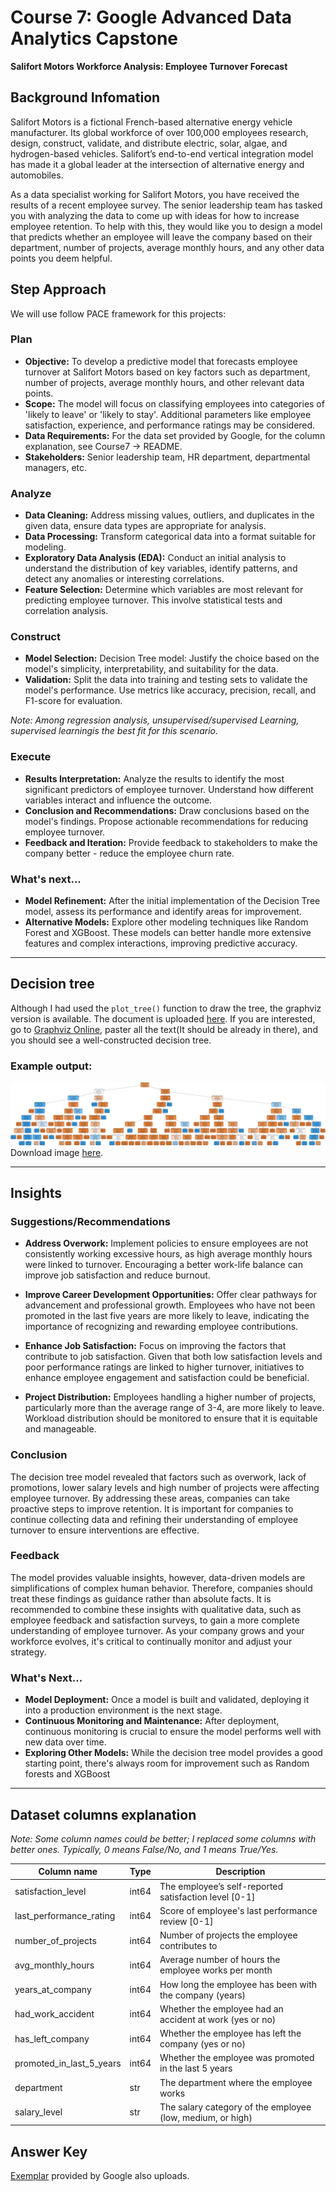 # Course 7: Google Advanced Data Analytics Capstone

**Salifort Motors Workforce Analysis: Employee Turnover Forecast**

## Background Infomation

Salifort Motors is a fictional French-based alternative energy vehicle manufacturer. Its global workforce of over 100,000 employees research, design, construct, validate, and distribute electric, solar, algae, and hydrogen-based vehicles. Salifort’s end-to-end vertical integration model has made it a global leader at the intersection of alternative energy and automobiles.

As a data specialist working for Salifort Motors, you have received the results of a recent employee survey. The senior leadership team has tasked you with analyzing the data to come up with ideas for how to increase employee retention. To help with this, they would like you to design a model that predicts whether an employee will leave the company based on their department, number of projects, average monthly hours, and any other data points you deem helpful.

## Step Approach

We will use follow PACE framework for this projects:

### Plan

- **Objective:** To develop a predictive model that forecasts employee turnover at Salifort Motors based on key factors such as department, number of projects, average monthly hours, and other relevant data points.
- **Scope:** The model will focus on classifying employees into categories of 'likely to leave' or 'likely to stay'. Additional parameters like employee satisfaction, experience, and performance ratings may be considered.
- **Data Requirements:** For the data set provided by Google, for the column explanation, see Course7 -> README.
- **Stakeholders:** Senior leadership team, HR department, departmental managers, etc.

### Analyze

- **Data Cleaning:** Address missing values, outliers, and duplicates in the given data, ensure data types are appropriate for analysis.
- **Data Processing:** Transform categorical data into a format suitable for modeling.
- **Exploratory Data Analysis (EDA):** Conduct an initial analysis to understand the distribution of key variables, identify patterns, and detect any anomalies or interesting correlations.
- **Feature Selection:** Determine which variables are most relevant for predicting employee turnover. This involve statistical tests and correlation analysis.

### Construct

- **Model Selection:** Decision Tree model: Justify the choice based on the model's simplicity, interpretability, and suitability for the data.
- **Validation:** Split the data into training and testing sets to validate the model's performance. Use metrics like accuracy, precision, recall, and F1-score for evaluation.

*Note: Among regression analysis, unsupervised/supervised Learning, supervised learningis the best fit for this scenario.*

### Execute

- **Results Interpretation:** Analyze the results to identify the most significant predictors of employee turnover. Understand how different variables interact and influence the outcome.
- **Conclusion and Recommendations:** Draw conclusions based on the model's findings. Propose actionable recommendations for reducing employee turnover.
- **Feedback and Iteration:** Provide feedback to stakeholders to make the company better - reduce the employee churn rate. 

### What's next...
- **Model Refinement:** After the initial implementation of the Decision Tree model, assess its performance and identify areas for improvement.
- **Alternative Models:** Explore other modeling techniques like Random Forest and XGBoost. These models can better handle more extensive features and complex interactions, improving predictive accuracy.

---

## Decision tree

Although I had used the `plot_tree()` function to draw the tree, the graphviz version is available. The document is uploaded [here](./decision_tree). If you are interested, go to [Graphviz Online](https://dreampuf.github.io/GraphvizOnline/#digraph%20Tree%20%7B%0D%0Anode%20%5Bshape%3Dbox%2C%20style%3D%22filled%2C%20rounded%22%2C%20color%3D%22black%22%2C%20fontname%3D%22helvetica%22%5D%20%3B%0D%0Aedge%20%5Bfontname%3D%22helvetica%22%5D%20%3B%0D%0A0%20%5Blabel%3D%3Csatisfaction_level%20%26le%3B%204.65%3Cbr%2F%3Egini%20%3D%200.275%3Cbr%2F%3Esamples%20%3D%209592%3Cbr%2F%3Evalue%20%3D%20%5B8015%2C%201577%5D%3Cbr%2F%3Eclass%20%3D%20Stay%3E%2C%20fillcolor%3D%22%23ea9a60%22%5D%20%3B%0D%0A1%20%5Blabel%3D%3Cnumber_of_projects%20%26le%3B%202.5%3Cbr%2F%3Egini%20%3D%200.5%3Cbr%2F%3Esamples%20%3D%202272%3Cbr%2F%3Evalue%20%3D%20%5B1144%2C%201128%5D%3Cbr%2F%3Eclass%20%3D%20Stay%3E%2C%20fillcolor%3D%22%23fffdfc%22%5D%20%3B%0D%0A0%20-%3E%201%20%5Blabeldistance%3D2.5%2C%20labelangle%3D45%2C%20headlabel%3D%22True%22%5D%20%3B%0D%0A2%20%5Blabel%3D%3Clast_performance_rating%20%26le%3B%205.75%3Cbr%2F%3Egini%20%3D%200.293%3Cbr%2F%3Esamples%20%3D%20834%3Cbr%2F%3Evalue%20%3D%20%5B149%2C%20685%5D%3Cbr%2F%3Eclass%20%3D%20Leave%3E%2C%20fillcolor%3D%22%2364b2eb%22%5D%20%3B%0D%0A1%20-%3E%202%20%3B%0D%0A3%20%5Blabel%3D%3Clast_performance_rating%20%26le%3B%204.45%3Cbr%2F%3Egini%20%3D%200.155%3Cbr%2F%3Esamples%20%3D%20743%3Cbr%2F%3Evalue%20%3D%20%5B63.0%2C%20680.0%5D%3Cbr%2F%3Eclass%20%3D%20Leave%3E%2C%20fillcolor%3D%22%234ba6e7%22%5D%20%3B%0D%0A2%20-%3E%203%20%3B%0D%0A4%20%5Blabel%3D%3Cgini%20%3D%200.0%3Cbr%2F%3Esamples%20%3D%2029%3Cbr%2F%3Evalue%20%3D%20%5B29%2C%200%5D%3Cbr%2F%3Eclass%20%3D%20Stay%3E%2C%20fillcolor%3D%22%23e58139%22%5D%20%3B%0D%0A3%20-%3E%204%20%3B%0D%0A5%20%5Blabel%3D%3Cavg_monthly_hours%20%26le%3B%20163.5%3Cbr%2F%3Egini%20%3D%200.091%3Cbr%2F%3Esamples%20%3D%20714%3Cbr%2F%3Evalue%20%3D%20%5B34%2C%20680%5D%3Cbr%2F%3Eclass%20%3D%20Leave%3E%2C%20fillcolor%3D%22%2343a2e6%22%5D%20%3B%0D%0A3%20-%3E%205%20%3B%0D%0A6%20%5Blabel%3D%3Cavg_monthly_hours%20%26le%3B%20125.5%3Cbr%2F%3Egini%20%3D%200.053%3Cbr%2F%3Esamples%20%3D%20695%3Cbr%2F%3Evalue%20%3D%20%5B19%2C%20676%5D%3Cbr%2F%3Eclass%20%3D%20Leave%3E%2C%20fillcolor%3D%22%233fa0e6%22%5D%20%3B%0D%0A5%20-%3E%206%20%3B%0D%0A7%20%5Blabel%3D%3Cgini%20%3D%200.0%3Cbr%2F%3Esamples%20%3D%2011%3Cbr%2F%3Evalue%20%3D%20%5B11%2C%200%5D%3Cbr%2F%3Eclass%20%3D%20Stay%3E%2C%20fillcolor%3D%22%23e58139%22%5D%20%3B%0D%0A6%20-%3E%207%20%3B%0D%0A8%20%5Blabel%3D%3Csatisfaction_level%20%26le%3B%203.4%3Cbr%2F%3Egini%20%3D%200.023%3Cbr%2F%3Esamples%20%3D%20684%3Cbr%2F%3Evalue%20%3D%20%5B8%2C%20676%5D%3Cbr%2F%3Eclass%20%3D%20Leave%3E%2C%20fillcolor%3D%22%233b9ee5%22%5D%20%3B%0D%0A6%20-%3E%208%20%3B%0D%0A9%20%5Blabel%3D%3Cavg_monthly_hours%20%26le%3B%20140.0%3Cbr%2F%3Egini%20%3D%200.408%3Cbr%2F%3Esamples%20%3D%207%3Cbr%2F%3Evalue%20%3D%20%5B5%2C%202%5D%3Cbr%2F%3Eclass%20%3D%20Stay%3E%2C%20fillcolor%3D%22%23efb388%22%5D%20%3B%0D%0A8%20-%3E%209%20%3B%0D%0A10%20%5Blabel%3D%3Cgini%20%3D%200.0%3Cbr%2F%3Esamples%20%3D%202%3Cbr%2F%3Evalue%20%3D%20%5B0%2C%202%5D%3Cbr%2F%3Eclass%20%3D%20Leave%3E%2C%20fillcolor%3D%22%23399de5%22%5D%20%3B%0D%0A9%20-%3E%2010%20%3B%0D%0A11%20%5Blabel%3D%3Cgini%20%3D%200.0%3Cbr%2F%3Esamples%20%3D%205%3Cbr%2F%3Evalue%20%3D%20%5B5%2C%200%5D%3Cbr%2F%3Eclass%20%3D%20Stay%3E%2C%20fillcolor%3D%22%23e58139%22%5D%20%3B%0D%0A9%20-%3E%2011%20%3B%0D%0A12%20%5Blabel%3D%3Csalary_level%20%26le%3B%201.5%3Cbr%2F%3Egini%20%3D%200.009%3Cbr%2F%3Esamples%20%3D%20677%3Cbr%2F%3Evalue%20%3D%20%5B3%2C%20674%5D%3Cbr%2F%3Eclass%20%3D%20Leave%3E%2C%20fillcolor%3D%22%233a9de5%22%5D%20%3B%0D%0A8%20-%3E%2012%20%3B%0D%0A13%20%5Blabel%3D%3CDepartment_sales%20%26le%3B%200.5%3Cbr%2F%3Egini%20%3D%200.003%3Cbr%2F%3Esamples%20%3D%20659%3Cbr%2F%3Evalue%20%3D%20%5B1%2C%20658%5D%3Cbr%2F%3Eclass%20%3D%20Leave%3E%2C%20fillcolor%3D%22%23399de5%22%5D%20%3B%0D%0A12%20-%3E%2013%20%3B%0D%0A14%20%5Blabel%3D%3Cgini%20%3D%200.0%3Cbr%2F%3Esamples%20%3D%20461%3Cbr%2F%3Evalue%20%3D%20%5B0%2C%20461%5D%3Cbr%2F%3Eclass%20%3D%20Leave%3E%2C%20fillcolor%3D%22%23399de5%22%5D%20%3B%0D%0A13%20-%3E%2014%20%3B%0D%0A15%20%5Blabel%3D%3Cgini%20%3D%200.01%3Cbr%2F%3Esamples%20%3D%20198%3Cbr%2F%3Evalue%20%3D%20%5B1%2C%20197%5D%3Cbr%2F%3Eclass%20%3D%20Leave%3E%2C%20fillcolor%3D%22%233a9de5%22%5D%20%3B%0D%0A13%20-%3E%2015%20%3B%0D%0A16%20%5Blabel%3D%3Csatisfaction_level%20%26le%3B%203.75%3Cbr%2F%3Egini%20%3D%200.198%3Cbr%2F%3Esamples%20%3D%2018%3Cbr%2F%3Evalue%20%3D%20%5B2%2C%2016%5D%3Cbr%2F%3Eclass%20%3D%20Leave%3E%2C%20fillcolor%3D%22%2352a9e8%22%5D%20%3B%0D%0A12%20-%3E%2016%20%3B%0D%0A17%20%5Blabel%3D%3Cgini%20%3D%200.444%3Cbr%2F%3Esamples%20%3D%203%3Cbr%2F%3Evalue%20%3D%20%5B2%2C%201%5D%3Cbr%2F%3Eclass%20%3D%20Stay%3E%2C%20fillcolor%3D%22%23f2c09c%22%5D%20%3B%0D%0A16%20-%3E%2017%20%3B%0D%0A18%20%5Blabel%3D%3Cgini%20%3D%200.0%3Cbr%2F%3Esamples%20%3D%2015%3Cbr%2F%3Evalue%20%3D%20%5B0%2C%2015%5D%3Cbr%2F%3Eclass%20%3D%20Leave%3E%2C%20fillcolor%3D%22%23399de5%22%5D%20%3B%0D%0A16%20-%3E%2018%20%3B%0D%0A19%20%5Blabel%3D%3Cavg_monthly_hours%20%26le%3B%20240.5%3Cbr%2F%3Egini%20%3D%200.332%3Cbr%2F%3Esamples%20%3D%2019%3Cbr%2F%3Evalue%20%3D%20%5B15%2C%204%5D%3Cbr%2F%3Eclass%20%3D%20Stay%3E%2C%20fillcolor%3D%22%23eca36e%22%5D%20%3B%0D%0A5%20-%3E%2019%20%3B%0D%0A20%20%5Blabel%3D%3Cgini%20%3D%200.0%3Cbr%2F%3Esamples%20%3D%2012%3Cbr%2F%3Evalue%20%3D%20%5B12%2C%200%5D%3Cbr%2F%3Eclass%20%3D%20Stay%3E%2C%20fillcolor%3D%22%23e58139%22%5D%20%3B%0D%0A19%20-%3E%2020%20%3B%0D%0A21%20%5Blabel%3D%3Cavg_monthly_hours%20%26le%3B%20258.0%3Cbr%2F%3Egini%20%3D%200.49%3Cbr%2F%3Esamples%20%3D%207%3Cbr%2F%3Evalue%20%3D%20%5B3%2C%204%5D%3Cbr%2F%3Eclass%20%3D%20Leave%3E%2C%20fillcolor%3D%22%23cee6f8%22%5D%20%3B%0D%0A19%20-%3E%2021%20%3B%0D%0A22%20%5Blabel%3D%3Cgini%20%3D%200.0%3Cbr%2F%3Esamples%20%3D%204%3Cbr%2F%3Evalue%20%3D%20%5B0%2C%204%5D%3Cbr%2F%3Eclass%20%3D%20Leave%3E%2C%20fillcolor%3D%22%23399de5%22%5D%20%3B%0D%0A21%20-%3E%2022%20%3B%0D%0A23%20%5Blabel%3D%3Cgini%20%3D%200.0%3Cbr%2F%3Esamples%20%3D%203%3Cbr%2F%3Evalue%20%3D%20%5B3%2C%200%5D%3Cbr%2F%3Eclass%20%3D%20Stay%3E%2C%20fillcolor%3D%22%23e58139%22%5D%20%3B%0D%0A21%20-%3E%2023%20%3B%0D%0A24%20%5Blabel%3D%3Cavg_monthly_hours%20%26le%3B%20279.0%3Cbr%2F%3Egini%20%3D%200.104%3Cbr%2F%3Esamples%20%3D%2091%3Cbr%2F%3Evalue%20%3D%20%5B86%2C%205%5D%3Cbr%2F%3Eclass%20%3D%20Stay%3E%2C%20fillcolor%3D%22%23e78845%22%5D%20%3B%0D%0A2%20-%3E%2024%20%3B%0D%0A25%20%5Blabel%3D%3Csatisfaction_level%20%26le%3B%204.55%3Cbr%2F%3Egini%20%3D%200.045%3Cbr%2F%3Esamples%20%3D%2087%3Cbr%2F%3Evalue%20%3D%20%5B85%2C%202%5D%3Cbr%2F%3Eclass%20%3D%20Stay%3E%2C%20fillcolor%3D%22%23e6843e%22%5D%20%3B%0D%0A24%20-%3E%2025%20%3B%0D%0A26%20%5Blabel%3D%3CDepartment_technical%20%26le%3B%200.5%3Cbr%2F%3Egini%20%3D%200.024%3Cbr%2F%3Esamples%20%3D%2081%3Cbr%2F%3Evalue%20%3D%20%5B80%2C%201%5D%3Cbr%2F%3Eclass%20%3D%20Stay%3E%2C%20fillcolor%3D%22%23e5833b%22%5D%20%3B%0D%0A25%20-%3E%2026%20%3B%0D%0A27%20%5Blabel%3D%3Cgini%20%3D%200.0%3Cbr%2F%3Esamples%20%3D%2068%3Cbr%2F%3Evalue%20%3D%20%5B68%2C%200%5D%3Cbr%2F%3Eclass%20%3D%20Stay%3E%2C%20fillcolor%3D%22%23e58139%22%5D%20%3B%0D%0A26%20-%3E%2027%20%3B%0D%0A28%20%5Blabel%3D%3Cavg_monthly_hours%20%26le%3B%20157.0%3Cbr%2F%3Egini%20%3D%200.142%3Cbr%2F%3Esamples%20%3D%2013%3Cbr%2F%3Evalue%20%3D%20%5B12%2C%201%5D%3Cbr%2F%3Eclass%20%3D%20Stay%3E%2C%20fillcolor%3D%22%23e78c49%22%5D%20%3B%0D%0A26%20-%3E%2028%20%3B%0D%0A29%20%5Blabel%3D%3Cavg_monthly_hours%20%26le%3B%20145.0%3Cbr%2F%3Egini%20%3D%200.32%3Cbr%2F%3Esamples%20%3D%205%3Cbr%2F%3Evalue%20%3D%20%5B4%2C%201%5D%3Cbr%2F%3Eclass%20%3D%20Stay%3E%2C%20fillcolor%3D%22%23eca06a%22%5D%20%3B%0D%0A28%20-%3E%2029%20%3B%0D%0A30%20%5Blabel%3D%3Cgini%20%3D%200.0%3Cbr%2F%3Esamples%20%3D%204%3Cbr%2F%3Evalue%20%3D%20%5B4%2C%200%5D%3Cbr%2F%3Eclass%20%3D%20Stay%3E%2C%20fillcolor%3D%22%23e58139%22%5D%20%3B%0D%0A29%20-%3E%2030%20%3B%0D%0A31%20%5Blabel%3D%3Cgini%20%3D%200.0%3Cbr%2F%3Esamples%20%3D%201%3Cbr%2F%3Evalue%20%3D%20%5B0%2C%201%5D%3Cbr%2F%3Eclass%20%3D%20Leave%3E%2C%20fillcolor%3D%22%23399de5%22%5D%20%3B%0D%0A29%20-%3E%2031%20%3B%0D%0A32%20%5Blabel%3D%3Cgini%20%3D%200.0%3Cbr%2F%3Esamples%20%3D%208%3Cbr%2F%3Evalue%20%3D%20%5B8%2C%200%5D%3Cbr%2F%3Eclass%20%3D%20Stay%3E%2C%20fillcolor%3D%22%23e58139%22%5D%20%3B%0D%0A28%20-%3E%2032%20%3B%0D%0A33%20%5Blabel%3D%3Cavg_monthly_hours%20%26le%3B%20200.5%3Cbr%2F%3Egini%20%3D%200.278%3Cbr%2F%3Esamples%20%3D%206%3Cbr%2F%3Evalue%20%3D%20%5B5%2C%201%5D%3Cbr%2F%3Eclass%20%3D%20Stay%3E%2C%20fillcolor%3D%22%23ea9a61%22%5D%20%3B%0D%0A25%20-%3E%2033%20%3B%0D%0A34%20%5Blabel%3D%3Cgini%20%3D%200.0%3Cbr%2F%3Esamples%20%3D%205%3Cbr%2F%3Evalue%20%3D%20%5B5%2C%200%5D%3Cbr%2F%3Eclass%20%3D%20Stay%3E%2C%20fillcolor%3D%22%23e58139%22%5D%20%3B%0D%0A33%20-%3E%2034%20%3B%0D%0A35%20%5Blabel%3D%3Cgini%20%3D%200.0%3Cbr%2F%3Esamples%20%3D%201%3Cbr%2F%3Evalue%20%3D%20%5B0%2C%201%5D%3Cbr%2F%3Eclass%20%3D%20Leave%3E%2C%20fillcolor%3D%22%23399de5%22%5D%20%3B%0D%0A33%20-%3E%2035%20%3B%0D%0A36%20%5Blabel%3D%3Csatisfaction_level%20%26le%3B%204.15%3Cbr%2F%3Egini%20%3D%200.375%3Cbr%2F%3Esamples%20%3D%204%3Cbr%2F%3Evalue%20%3D%20%5B1%2C%203%5D%3Cbr%2F%3Eclass%20%3D%20Leave%3E%2C%20fillcolor%3D%22%237bbeee%22%5D%20%3B%0D%0A24%20-%3E%2036%20%3B%0D%0A37%20%5Blabel%3D%3Cgini%20%3D%200.0%3Cbr%2F%3Esamples%20%3D%203%3Cbr%2F%3Evalue%20%3D%20%5B0%2C%203%5D%3Cbr%2F%3Eclass%20%3D%20Leave%3E%2C%20fillcolor%3D%22%23399de5%22%5D%20%3B%0D%0A36%20-%3E%2037%20%3B%0D%0A38%20%5Blabel%3D%3Cgini%20%3D%200.0%3Cbr%2F%3Esamples%20%3D%201%3Cbr%2F%3Evalue%20%3D%20%5B1%2C%200%5D%3Cbr%2F%3Eclass%20%3D%20Stay%3E%2C%20fillcolor%3D%22%23e58139%22%5D%20%3B%0D%0A36%20-%3E%2038%20%3B%0D%0A39%20%5Blabel%3D%3Csatisfaction_level%20%26le%3B%201.15%3Cbr%2F%3Egini%20%3D%200.426%3Cbr%2F%3Esamples%20%3D%201438%3Cbr%2F%3Evalue%20%3D%20%5B995%2C%20443%5D%3Cbr%2F%3Eclass%20%3D%20Stay%3E%2C%20fillcolor%3D%22%23f1b991%22%5D%20%3B%0D%0A1%20-%3E%2039%20%3B%0D%0A40%20%5Blabel%3D%3Cgini%20%3D%200.0%3Cbr%2F%3Esamples%20%3D%20391%3Cbr%2F%3Evalue%20%3D%20%5B0%2C%20391%5D%3Cbr%2F%3Eclass%20%3D%20Leave%3E%2C%20fillcolor%3D%22%23399de5%22%5D%20%3B%0D%0A39%20-%3E%2040%20%3B%0D%0A41%20%5Blabel%3D%3Cavg_monthly_hours%20%26le%3B%20289.0%3Cbr%2F%3Egini%20%3D%200.094%3Cbr%2F%3Esamples%20%3D%201047%3Cbr%2F%3Evalue%20%3D%20%5B995%2C%2052%5D%3Cbr%2F%3Eclass%20%3D%20Stay%3E%2C%20fillcolor%3D%22%23e68843%22%5D%20%3B%0D%0A39%20-%3E%2041%20%3B%0D%0A42%20%5Blabel%3D%3Cnumber_of_projects%20%26le%3B%206.5%3Cbr%2F%3Egini%20%3D%200.084%3Cbr%2F%3Esamples%20%3D%201041%3Cbr%2F%3Evalue%20%3D%20%5B995%2C%2046%5D%3Cbr%2F%3Eclass%20%3D%20Stay%3E%2C%20fillcolor%3D%22%23e68742%22%5D%20%3B%0D%0A41%20-%3E%2042%20%3B%0D%0A43%20%5Blabel%3D%3Clast_performance_rating%20%26le%3B%209.95%3Cbr%2F%3Egini%20%3D%200.074%3Cbr%2F%3Esamples%20%3D%201035%3Cbr%2F%3Evalue%20%3D%20%5B995%2C%2040%5D%3Cbr%2F%3Eclass%20%3D%20Stay%3E%2C%20fillcolor%3D%22%23e68641%22%5D%20%3B%0D%0A42%20-%3E%2043%20%3B%0D%0A44%20%5Blabel%3D%3Cyears_at_company%20%26le%3B%205.5%3Cbr%2F%3Egini%20%3D%200.068%3Cbr%2F%3Esamples%20%3D%201022%3Cbr%2F%3Evalue%20%3D%20%5B986%2C%2036%5D%3Cbr%2F%3Eclass%20%3D%20Stay%3E%2C%20fillcolor%3D%22%23e68640%22%5D%20%3B%0D%0A43%20-%3E%2044%20%3B%0D%0A45%20%5Blabel%3D%3Cavg_monthly_hours%20%26le%3B%20131.5%3Cbr%2F%3Egini%20%3D%200.08%3Cbr%2F%3Esamples%20%3D%20836%3Cbr%2F%3Evalue%20%3D%20%5B801%2C%2035%5D%3Cbr%2F%3Eclass%20%3D%20Stay%3E%2C%20fillcolor%3D%22%23e68742%22%5D%20%3B%0D%0A44%20-%3E%2045%20%3B%0D%0A46%20%5Blabel%3D%3Cgini%20%3D%200.0%3Cbr%2F%3Esamples%20%3D%20112%3Cbr%2F%3Evalue%20%3D%20%5B112%2C%200%5D%3Cbr%2F%3Eclass%20%3D%20Stay%3E%2C%20fillcolor%3D%22%23e58139%22%5D%20%3B%0D%0A45%20-%3E%2046%20%3B%0D%0A47%20%5Blabel%3D%3Cavg_monthly_hours%20%26le%3B%20136.5%3Cbr%2F%3Egini%20%3D%200.092%3Cbr%2F%3Esamples%20%3D%20724%3Cbr%2F%3Evalue%20%3D%20%5B689%2C%2035%5D%3Cbr%2F%3Eclass%20%3D%20Stay%3E%2C%20fillcolor%3D%22%23e68743%22%5D%20%3B%0D%0A45%20-%3E%2047%20%3B%0D%0A48%20%5Blabel%3D%3Cgini%20%3D%200.375%3Cbr%2F%3Esamples%20%3D%2016%3Cbr%2F%3Evalue%20%3D%20%5B12%2C%204%5D%3Cbr%2F%3Eclass%20%3D%20Stay%3E%2C%20fillcolor%3D%22%23eeab7b%22%5D%20%3B%0D%0A47%20-%3E%2048%20%3B%0D%0A49%20%5Blabel%3D%3Cgini%20%3D%200.084%3Cbr%2F%3Esamples%20%3D%20708%3Cbr%2F%3Evalue%20%3D%20%5B677%2C%2031%5D%3Cbr%2F%3Eclass%20%3D%20Stay%3E%2C%20fillcolor%3D%22%23e68742%22%5D%20%3B%0D%0A47%20-%3E%2049%20%3B%0D%0A50%20%5Blabel%3D%3Cavg_monthly_hours%20%26le%3B%20139.5%3Cbr%2F%3Egini%20%3D%200.011%3Cbr%2F%3Esamples%20%3D%20186%3Cbr%2F%3Evalue%20%3D%20%5B185%2C%201%5D%3Cbr%2F%3Eclass%20%3D%20Stay%3E%2C%20fillcolor%3D%22%23e5823a%22%5D%20%3B%0D%0A44%20-%3E%2050%20%3B%0D%0A51%20%5Blabel%3D%3Cavg_monthly_hours%20%26le%3B%20136.5%3Cbr%2F%3Egini%20%3D%200.071%3Cbr%2F%3Esamples%20%3D%2027%3Cbr%2F%3Evalue%20%3D%20%5B26%2C%201%5D%3Cbr%2F%3Eclass%20%3D%20Stay%3E%2C%20fillcolor%3D%22%23e68641%22%5D%20%3B%0D%0A50%20-%3E%2051%20%3B%0D%0A52%20%5Blabel%3D%3Cgini%20%3D%200.0%3Cbr%2F%3Esamples%20%3D%2026%3Cbr%2F%3Evalue%20%3D%20%5B26%2C%200%5D%3Cbr%2F%3Eclass%20%3D%20Stay%3E%2C%20fillcolor%3D%22%23e58139%22%5D%20%3B%0D%0A51%20-%3E%2052%20%3B%0D%0A53%20%5Blabel%3D%3Cgini%20%3D%200.0%3Cbr%2F%3Esamples%20%3D%201%3Cbr%2F%3Evalue%20%3D%20%5B0%2C%201%5D%3Cbr%2F%3Eclass%20%3D%20Leave%3E%2C%20fillcolor%3D%22%23399de5%22%5D%20%3B%0D%0A51%20-%3E%2053%20%3B%0D%0A54%20%5Blabel%3D%3Cgini%20%3D%200.0%3Cbr%2F%3Esamples%20%3D%20159%3Cbr%2F%3Evalue%20%3D%20%5B159%2C%200%5D%3Cbr%2F%3Eclass%20%3D%20Stay%3E%2C%20fillcolor%3D%22%23e58139%22%5D%20%3B%0D%0A50%20-%3E%2054%20%3B%0D%0A55%20%5Blabel%3D%3Cnumber_of_projects%20%26le%3B%205.5%3Cbr%2F%3Egini%20%3D%200.426%3Cbr%2F%3Esamples%20%3D%2013%3Cbr%2F%3Evalue%20%3D%20%5B9%2C%204%5D%3Cbr%2F%3Eclass%20%3D%20Stay%3E%2C%20fillcolor%3D%22%23f1b991%22%5D%20%3B%0D%0A43%20-%3E%2055%20%3B%0D%0A56%20%5Blabel%3D%3Cyears_at_company%20%26le%3B%204.5%3Cbr%2F%3Egini%20%3D%200.494%3Cbr%2F%3Esamples%20%3D%209%3Cbr%2F%3Evalue%20%3D%20%5B5%2C%204%5D%3Cbr%2F%3Eclass%20%3D%20Stay%3E%2C%20fillcolor%3D%22%23fae6d7%22%5D%20%3B%0D%0A55%20-%3E%2056%20%3B%0D%0A57%20%5Blabel%3D%3Cavg_monthly_hours%20%26le%3B%20190.0%3Cbr%2F%3Egini%20%3D%200.444%3Cbr%2F%3Esamples%20%3D%206%3Cbr%2F%3Evalue%20%3D%20%5B2%2C%204%5D%3Cbr%2F%3Eclass%20%3D%20Leave%3E%2C%20fillcolor%3D%22%239ccef2%22%5D%20%3B%0D%0A56%20-%3E%2057%20%3B%0D%0A58%20%5Blabel%3D%3Cgini%20%3D%200.444%3Cbr%2F%3Esamples%20%3D%203%3Cbr%2F%3Evalue%20%3D%20%5B2%2C%201%5D%3Cbr%2F%3Eclass%20%3D%20Stay%3E%2C%20fillcolor%3D%22%23f2c09c%22%5D%20%3B%0D%0A57%20-%3E%2058%20%3B%0D%0A59%20%5Blabel%3D%3Cgini%20%3D%200.0%3Cbr%2F%3Esamples%20%3D%203%3Cbr%2F%3Evalue%20%3D%20%5B0%2C%203%5D%3Cbr%2F%3Eclass%20%3D%20Leave%3E%2C%20fillcolor%3D%22%23399de5%22%5D%20%3B%0D%0A57%20-%3E%2059%20%3B%0D%0A60%20%5Blabel%3D%3Cgini%20%3D%200.0%3Cbr%2F%3Esamples%20%3D%203%3Cbr%2F%3Evalue%20%3D%20%5B3%2C%200%5D%3Cbr%2F%3Eclass%20%3D%20Stay%3E%2C%20fillcolor%3D%22%23e58139%22%5D%20%3B%0D%0A56%20-%3E%2060%20%3B%0D%0A61%20%5Blabel%3D%3Cgini%20%3D%200.0%3Cbr%2F%3Esamples%20%3D%204%3Cbr%2F%3Evalue%20%3D%20%5B4%2C%200%5D%3Cbr%2F%3Eclass%20%3D%20Stay%3E%2C%20fillcolor%3D%22%23e58139%22%5D%20%3B%0D%0A55%20-%3E%2061%20%3B%0D%0A62%20%5Blabel%3D%3Cgini%20%3D%200.0%3Cbr%2F%3Esamples%20%3D%206%3Cbr%2F%3Evalue%20%3D%20%5B0%2C%206%5D%3Cbr%2F%3Eclass%20%3D%20Leave%3E%2C%20fillcolor%3D%22%23399de5%22%5D%20%3B%0D%0A42%20-%3E%2062%20%3B%0D%0A63%20%5Blabel%3D%3Cgini%20%3D%200.0%3Cbr%2F%3Esamples%20%3D%206%3Cbr%2F%3Evalue%20%3D%20%5B0%2C%206%5D%3Cbr%2F%3Eclass%20%3D%20Leave%3E%2C%20fillcolor%3D%22%23399de5%22%5D%20%3B%0D%0A41%20-%3E%2063%20%3B%0D%0A64%20%5Blabel%3D%3Cyears_at_company%20%26le%3B%204.5%3Cbr%2F%3Egini%20%3D%200.115%3Cbr%2F%3Esamples%20%3D%207320%3Cbr%2F%3Evalue%20%3D%20%5B6871%2C%20449%5D%3Cbr%2F%3Eclass%20%3D%20Stay%3E%2C%20fillcolor%3D%22%23e78946%22%5D%20%3B%0D%0A0%20-%3E%2064%20%5Blabeldistance%3D2.5%2C%20labelangle%3D-45%2C%20headlabel%3D%22False%22%5D%20%3B%0D%0A65%20%5Blabel%3D%3Cavg_monthly_hours%20%26le%3B%20290.5%3Cbr%2F%3Egini%20%3D%200.017%3Cbr%2F%3Esamples%20%3D%206323%3Cbr%2F%3Evalue%20%3D%20%5B6269.0%2C%2054.0%5D%3Cbr%2F%3Eclass%20%3D%20Stay%3E%2C%20fillcolor%3D%22%23e5823b%22%5D%20%3B%0D%0A64%20-%3E%2065%20%3B%0D%0A66%20%5Blabel%3D%3Cnumber_of_projects%20%26le%3B%206.5%3Cbr%2F%3Egini%20%3D%200.016%3Cbr%2F%3Esamples%20%3D%206319%3Cbr%2F%3Evalue%20%3D%20%5B6269.0%2C%2050.0%5D%3Cbr%2F%3Eclass%20%3D%20Stay%3E%2C%20fillcolor%3D%22%23e5823b%22%5D%20%3B%0D%0A65%20-%3E%2066%20%3B%0D%0A67%20%5Blabel%3D%3Cnumber_of_projects%20%26le%3B%205.5%3Cbr%2F%3Egini%20%3D%200.015%3Cbr%2F%3Esamples%20%3D%206317%3Cbr%2F%3Evalue%20%3D%20%5B6269%2C%2048%5D%3Cbr%2F%3Eclass%20%3D%20Stay%3E%2C%20fillcolor%3D%22%23e5823b%22%5D%20%3B%0D%0A66%20-%3E%2067%20%3B%0D%0A68%20%5Blabel%3D%3Csatisfaction_level%20%26le%3B%204.75%3Cbr%2F%3Egini%20%3D%200.013%3Cbr%2F%3Esamples%20%3D%206211%3Cbr%2F%3Evalue%20%3D%20%5B6170%2C%2041%5D%3Cbr%2F%3Eclass%20%3D%20Stay%3E%2C%20fillcolor%3D%22%23e5823a%22%5D%20%3B%0D%0A67%20-%3E%2068%20%3B%0D%0A69%20%5Blabel%3D%3Cavg_monthly_hours%20%26le%3B%20250.0%3Cbr%2F%3Egini%20%3D%200.198%3Cbr%2F%3Esamples%20%3D%2018%3Cbr%2F%3Evalue%20%3D%20%5B16%2C%202%5D%3Cbr%2F%3Eclass%20%3D%20Stay%3E%2C%20fillcolor%3D%22%23e89152%22%5D%20%3B%0D%0A68%20-%3E%2069%20%3B%0D%0A70%20%5Blabel%3D%3Clast_performance_rating%20%26le%3B%207.6%3Cbr%2F%3Egini%20%3D%200.111%3Cbr%2F%3Esamples%20%3D%2017%3Cbr%2F%3Evalue%20%3D%20%5B16%2C%201%5D%3Cbr%2F%3Eclass%20%3D%20Stay%3E%2C%20fillcolor%3D%22%23e78945%22%5D%20%3B%0D%0A69%20-%3E%2070%20%3B%0D%0A71%20%5Blabel%3D%3Cgini%20%3D%200.0%3Cbr%2F%3Esamples%20%3D%2015%3Cbr%2F%3Evalue%20%3D%20%5B15%2C%200%5D%3Cbr%2F%3Eclass%20%3D%20Stay%3E%2C%20fillcolor%3D%22%23e58139%22%5D%20%3B%0D%0A70%20-%3E%2071%20%3B%0D%0A72%20%5Blabel%3D%3Clast_performance_rating%20%26le%3B%208.55%3Cbr%2F%3Egini%20%3D%200.5%3Cbr%2F%3Esamples%20%3D%202%3Cbr%2F%3Evalue%20%3D%20%5B1%2C%201%5D%3Cbr%2F%3Eclass%20%3D%20Stay%3E%2C%20fillcolor%3D%22%23ffffff%22%5D%20%3B%0D%0A70%20-%3E%2072%20%3B%0D%0A73%20%5Blabel%3D%3Cgini%20%3D%200.0%3Cbr%2F%3Esamples%20%3D%201%3Cbr%2F%3Evalue%20%3D%20%5B0%2C%201%5D%3Cbr%2F%3Eclass%20%3D%20Leave%3E%2C%20fillcolor%3D%22%23399de5%22%5D%20%3B%0D%0A72%20-%3E%2073%20%3B%0D%0A74%20%5Blabel%3D%3Cgini%20%3D%200.0%3Cbr%2F%3Esamples%20%3D%201%3Cbr%2F%3Evalue%20%3D%20%5B1%2C%200%5D%3Cbr%2F%3Eclass%20%3D%20Stay%3E%2C%20fillcolor%3D%22%23e58139%22%5D%20%3B%0D%0A72%20-%3E%2074%20%3B%0D%0A75%20%5Blabel%3D%3Cgini%20%3D%200.0%3Cbr%2F%3Esamples%20%3D%201%3Cbr%2F%3Evalue%20%3D%20%5B0%2C%201%5D%3Cbr%2F%3Eclass%20%3D%20Leave%3E%2C%20fillcolor%3D%22%23399de5%22%5D%20%3B%0D%0A69%20-%3E%2075%20%3B%0D%0A76%20%5Blabel%3D%3Cyears_at_company%20%26le%3B%203.5%3Cbr%2F%3Egini%20%3D%200.013%3Cbr%2F%3Esamples%20%3D%206193%3Cbr%2F%3Evalue%20%3D%20%5B6154%2C%2039%5D%3Cbr%2F%3Eclass%20%3D%20Stay%3E%2C%20fillcolor%3D%22%23e5823a%22%5D%20%3B%0D%0A68%20-%3E%2076%20%3B%0D%0A77%20%5Blabel%3D%3Cavg_monthly_hours%20%26le%3B%20274.5%3Cbr%2F%3Egini%20%3D%200.008%3Cbr%2F%3Esamples%20%3D%205250%3Cbr%2F%3Evalue%20%3D%20%5B5228%2C%2022%5D%3Cbr%2F%3Eclass%20%3D%20Stay%3E%2C%20fillcolor%3D%22%23e5823a%22%5D%20%3B%0D%0A76%20-%3E%2077%20%3B%0D%0A78%20%5Blabel%3D%3Clast_performance_rating%20%26le%3B%209.95%3Cbr%2F%3Egini%20%3D%200.008%3Cbr%2F%3Esamples%20%3D%205201%3Cbr%2F%3Evalue%20%3D%20%5B5181%2C%2020%5D%3Cbr%2F%3Eclass%20%3D%20Stay%3E%2C%20fillcolor%3D%22%23e5813a%22%5D%20%3B%0D%0A77%20-%3E%2078%20%3B%0D%0A79%20%5Blabel%3D%3Cgini%20%3D%200.007%3Cbr%2F%3Esamples%20%3D%205143%3Cbr%2F%3Evalue%20%3D%20%5B5125%2C%2018%5D%3Cbr%2F%3Eclass%20%3D%20Stay%3E%2C%20fillcolor%3D%22%23e5813a%22%5D%20%3B%0D%0A78%20-%3E%2079%20%3B%0D%0A80%20%5Blabel%3D%3Cgini%20%3D%200.067%3Cbr%2F%3Esamples%20%3D%2058%3Cbr%2F%3Evalue%20%3D%20%5B56%2C%202%5D%3Cbr%2F%3Eclass%20%3D%20Stay%3E%2C%20fillcolor%3D%22%23e68640%22%5D%20%3B%0D%0A78%20-%3E%2080%20%3B%0D%0A81%20%5Blabel%3D%3Clast_performance_rating%20%26le%3B%209.25%3Cbr%2F%3Egini%20%3D%200.078%3Cbr%2F%3Esamples%20%3D%2049%3Cbr%2F%3Evalue%20%3D%20%5B47.0%2C%202.0%5D%3Cbr%2F%3Eclass%20%3D%20Stay%3E%2C%20fillcolor%3D%22%23e68641%22%5D%20%3B%0D%0A77%20-%3E%2081%20%3B%0D%0A82%20%5Blabel%3D%3Cgini%20%3D%200.0%3Cbr%2F%3Esamples%20%3D%2042%3Cbr%2F%3Evalue%20%3D%20%5B42%2C%200%5D%3Cbr%2F%3Eclass%20%3D%20Stay%3E%2C%20fillcolor%3D%22%23e58139%22%5D%20%3B%0D%0A81%20-%3E%2082%20%3B%0D%0A83%20%5Blabel%3D%3Cgini%20%3D%200.408%3Cbr%2F%3Esamples%20%3D%207%3Cbr%2F%3Evalue%20%3D%20%5B5%2C%202%5D%3Cbr%2F%3Eclass%20%3D%20Stay%3E%2C%20fillcolor%3D%22%23efb388%22%5D%20%3B%0D%0A81%20-%3E%2083%20%3B%0D%0A84%20%5Blabel%3D%3Csalary_level%20%26le%3B%200.5%3Cbr%2F%3Egini%20%3D%200.035%3Cbr%2F%3Esamples%20%3D%20943%3Cbr%2F%3Evalue%20%3D%20%5B926%2C%2017%5D%3Cbr%2F%3Eclass%20%3D%20Stay%3E%2C%20fillcolor%3D%22%23e5833d%22%5D%20%3B%0D%0A76%20-%3E%2084%20%3B%0D%0A85%20%5Blabel%3D%3Cnumber_of_projects%20%26le%3B%204.5%3Cbr%2F%3Egini%20%3D%200.058%3Cbr%2F%3Esamples%20%3D%20433%3Cbr%2F%3Evalue%20%3D%20%5B420%2C%2013%5D%3Cbr%2F%3Eclass%20%3D%20Stay%3E%2C%20fillcolor%3D%22%23e6853f%22%5D%20%3B%0D%0A84%20-%3E%2085%20%3B%0D%0A86%20%5Blabel%3D%3Cgini%20%3D%200.04%3Cbr%2F%3Esamples%20%3D%20342%3Cbr%2F%3Evalue%20%3D%20%5B335%2C%207%5D%3Cbr%2F%3Eclass%20%3D%20Stay%3E%2C%20fillcolor%3D%22%23e6843d%22%5D%20%3B%0D%0A85%20-%3E%2086%20%3B%0D%0A87%20%5Blabel%3D%3Cgini%20%3D%200.123%3Cbr%2F%3Esamples%20%3D%2091%3Cbr%2F%3Evalue%20%3D%20%5B85%2C%206%5D%3Cbr%2F%3Eclass%20%3D%20Stay%3E%2C%20fillcolor%3D%22%23e78a47%22%5D%20%3B%0D%0A85%20-%3E%2087%20%3B%0D%0A88%20%5Blabel%3D%3Cavg_monthly_hours%20%26le%3B%20131.0%3Cbr%2F%3Egini%20%3D%200.016%3Cbr%2F%3Esamples%20%3D%20510%3Cbr%2F%3Evalue%20%3D%20%5B506%2C%204%5D%3Cbr%2F%3Eclass%20%3D%20Stay%3E%2C%20fillcolor%3D%22%23e5823b%22%5D%20%3B%0D%0A84%20-%3E%2088%20%3B%0D%0A89%20%5Blabel%3D%3Cgini%20%3D%200.091%3Cbr%2F%3Esamples%20%3D%2021%3Cbr%2F%3Evalue%20%3D%20%5B20%2C%201%5D%3Cbr%2F%3Eclass%20%3D%20Stay%3E%2C%20fillcolor%3D%22%23e68743%22%5D%20%3B%0D%0A88%20-%3E%2089%20%3B%0D%0A90%20%5Blabel%3D%3Cgini%20%3D%200.012%3Cbr%2F%3Esamples%20%3D%20489%3Cbr%2F%3Evalue%20%3D%20%5B486%2C%203%5D%3Cbr%2F%3Eclass%20%3D%20Stay%3E%2C%20fillcolor%3D%22%23e5823a%22%5D%20%3B%0D%0A88%20-%3E%2090%20%3B%0D%0A91%20%5Blabel%3D%3Clast_performance_rating%20%26le%3B%209.9%3Cbr%2F%3Egini%20%3D%200.123%3Cbr%2F%3Esamples%20%3D%20106%3Cbr%2F%3Evalue%20%3D%20%5B99%2C%207%5D%3Cbr%2F%3Eclass%20%3D%20Stay%3E%2C%20fillcolor%3D%22%23e78a47%22%5D%20%3B%0D%0A67%20-%3E%2091%20%3B%0D%0A92%20%5Blabel%3D%3Clast_performance_rating%20%26le%3B%207.3%3Cbr%2F%3Egini%20%3D%200.092%3Cbr%2F%3Esamples%20%3D%20103%3Cbr%2F%3Evalue%20%3D%20%5B98%2C%205%5D%3Cbr%2F%3Eclass%20%3D%20Stay%3E%2C%20fillcolor%3D%22%23e68743%22%5D%20%3B%0D%0A91%20-%3E%2092%20%3B%0D%0A93%20%5Blabel%3D%3Cgini%20%3D%200.0%3Cbr%2F%3Esamples%20%3D%2059%3Cbr%2F%3Evalue%20%3D%20%5B59%2C%200%5D%3Cbr%2F%3Eclass%20%3D%20Stay%3E%2C%20fillcolor%3D%22%23e58139%22%5D%20%3B%0D%0A92%20-%3E%2093%20%3B%0D%0A94%20%5Blabel%3D%3Clast_performance_rating%20%26le%3B%207.45%3Cbr%2F%3Egini%20%3D%200.201%3Cbr%2F%3Esamples%20%3D%2044%3Cbr%2F%3Evalue%20%3D%20%5B39%2C%205%5D%3Cbr%2F%3Eclass%20%3D%20Stay%3E%2C%20fillcolor%3D%22%23e89152%22%5D%20%3B%0D%0A92%20-%3E%2094%20%3B%0D%0A95%20%5Blabel%3D%3Cavg_monthly_hours%20%26le%3B%20191.5%3Cbr%2F%3Egini%20%3D%200.48%3Cbr%2F%3Esamples%20%3D%205%3Cbr%2F%3Evalue%20%3D%20%5B3%2C%202%5D%3Cbr%2F%3Eclass%20%3D%20Stay%3E%2C%20fillcolor%3D%22%23f6d5bd%22%5D%20%3B%0D%0A94%20-%3E%2095%20%3B%0D%0A96%20%5Blabel%3D%3Cgini%20%3D%200.444%3Cbr%2F%3Esamples%20%3D%203%3Cbr%2F%3Evalue%20%3D%20%5B1%2C%202%5D%3Cbr%2F%3Eclass%20%3D%20Leave%3E%2C%20fillcolor%3D%22%239ccef2%22%5D%20%3B%0D%0A95%20-%3E%2096%20%3B%0D%0A97%20%5Blabel%3D%3Cgini%20%3D%200.0%3Cbr%2F%3Esamples%20%3D%202%3Cbr%2F%3Evalue%20%3D%20%5B2%2C%200%5D%3Cbr%2F%3Eclass%20%3D%20Stay%3E%2C%20fillcolor%3D%22%23e58139%22%5D%20%3B%0D%0A95%20-%3E%2097%20%3B%0D%0A98%20%5Blabel%3D%3Cyears_at_company%20%26le%3B%202.5%3Cbr%2F%3Egini%20%3D%200.142%3Cbr%2F%3Esamples%20%3D%2039%3Cbr%2F%3Evalue%20%3D%20%5B36%2C%203%5D%3Cbr%2F%3Eclass%20%3D%20Stay%3E%2C%20fillcolor%3D%22%23e78c49%22%5D%20%3B%0D%0A94%20-%3E%2098%20%3B%0D%0A99%20%5Blabel%3D%3Cgini%20%3D%200.346%3Cbr%2F%3Esamples%20%3D%209%3Cbr%2F%3Evalue%20%3D%20%5B7%2C%202%5D%3Cbr%2F%3Eclass%20%3D%20Stay%3E%2C%20fillcolor%3D%22%23eca572%22%5D%20%3B%0D%0A98%20-%3E%2099%20%3B%0D%0A100%20%5Blabel%3D%3Cgini%20%3D%200.064%3Cbr%2F%3Esamples%20%3D%2030%3Cbr%2F%3Evalue%20%3D%20%5B29%2C%201%5D%3Cbr%2F%3Eclass%20%3D%20Stay%3E%2C%20fillcolor%3D%22%23e68540%22%5D%20%3B%0D%0A98%20-%3E%20100%20%3B%0D%0A101%20%5Blabel%3D%3Csatisfaction_level%20%26le%3B%208.8%3Cbr%2F%3Egini%20%3D%200.444%3Cbr%2F%3Esamples%20%3D%203%3Cbr%2F%3Evalue%20%3D%20%5B1%2C%202%5D%3Cbr%2F%3Eclass%20%3D%20Leave%3E%2C%20fillcolor%3D%22%239ccef2%22%5D%20%3B%0D%0A91%20-%3E%20101%20%3B%0D%0A102%20%5Blabel%3D%3Cgini%20%3D%200.0%3Cbr%2F%3Esamples%20%3D%202%3Cbr%2F%3Evalue%20%3D%20%5B0%2C%202%5D%3Cbr%2F%3Eclass%20%3D%20Leave%3E%2C%20fillcolor%3D%22%23399de5%22%5D%20%3B%0D%0A101%20-%3E%20102%20%3B%0D%0A103%20%5Blabel%3D%3Cgini%20%3D%200.0%3Cbr%2F%3Esamples%20%3D%201%3Cbr%2F%3Evalue%20%3D%20%5B1%2C%200%5D%3Cbr%2F%3Eclass%20%3D%20Stay%3E%2C%20fillcolor%3D%22%23e58139%22%5D%20%3B%0D%0A101%20-%3E%20103%20%3B%0D%0A104%20%5Blabel%3D%3Cgini%20%3D%200.0%3Cbr%2F%3Esamples%20%3D%202%3Cbr%2F%3Evalue%20%3D%20%5B0%2C%202%5D%3Cbr%2F%3Eclass%20%3D%20Leave%3E%2C%20fillcolor%3D%22%23399de5%22%5D%20%3B%0D%0A66%20-%3E%20104%20%3B%0D%0A105%20%5Blabel%3D%3Cgini%20%3D%200.0%3Cbr%2F%3Esamples%20%3D%204%3Cbr%2F%3Evalue%20%3D%20%5B0%2C%204%5D%3Cbr%2F%3Eclass%20%3D%20Leave%3E%2C%20fillcolor%3D%22%23399de5%22%5D%20%3B%0D%0A65%20-%3E%20105%20%3B%0D%0A106%20%5Blabel%3D%3Clast_performance_rating%20%26le%3B%208.05%3Cbr%2F%3Egini%20%3D%200.478%3Cbr%2F%3Esamples%20%3D%20997%3Cbr%2F%3Evalue%20%3D%20%5B602%2C%20395%5D%3Cbr%2F%3Eclass%20%3D%20Stay%3E%2C%20fillcolor%3D%22%23f6d4bb%22%5D%20%3B%0D%0A64%20-%3E%20106%20%3B%0D%0A107%20%5Blabel%3D%3Cnumber_of_projects%20%26le%3B%206.5%3Cbr%2F%3Egini%20%3D%200.068%3Cbr%2F%3Esamples%20%3D%20423%3Cbr%2F%3Evalue%20%3D%20%5B408.0%2C%2015.0%5D%3Cbr%2F%3Eclass%20%3D%20Stay%3E%2C%20fillcolor%3D%22%23e68640%22%5D%20%3B%0D%0A106%20-%3E%20107%20%3B%0D%0A108%20%5Blabel%3D%3Cyears_at_company%20%26le%3B%205.5%3Cbr%2F%3Egini%20%3D%200.064%3Cbr%2F%3Esamples%20%3D%20422%3Cbr%2F%3Evalue%20%3D%20%5B408.0%2C%2014.0%5D%3Cbr%2F%3Eclass%20%3D%20Stay%3E%2C%20fillcolor%3D%22%23e68540%22%5D%20%3B%0D%0A107%20-%3E%20108%20%3B%0D%0A109%20%5Blabel%3D%3Cavg_monthly_hours%20%26le%3B%20152.5%3Cbr%2F%3Egini%20%3D%200.12%3Cbr%2F%3Esamples%20%3D%20156%3Cbr%2F%3Evalue%20%3D%20%5B146%2C%2010%5D%3Cbr%2F%3Eclass%20%3D%20Stay%3E%2C%20fillcolor%3D%22%23e78a47%22%5D%20%3B%0D%0A108%20-%3E%20109%20%3B%0D%0A110%20%5Blabel%3D%3Cgini%20%3D%200.0%3Cbr%2F%3Esamples%20%3D%2047%3Cbr%2F%3Evalue%20%3D%20%5B47%2C%200%5D%3Cbr%2F%3Eclass%20%3D%20Stay%3E%2C%20fillcolor%3D%22%23e58139%22%5D%20%3B%0D%0A109%20-%3E%20110%20%3B%0D%0A111%20%5Blabel%3D%3Cavg_monthly_hours%20%26le%3B%20153.5%3Cbr%2F%3Egini%20%3D%200.167%3Cbr%2F%3Esamples%20%3D%20109%3Cbr%2F%3Evalue%20%3D%20%5B99%2C%2010%5D%3Cbr%2F%3Eclass%20%3D%20Stay%3E%2C%20fillcolor%3D%22%23e88e4d%22%5D%20%3B%0D%0A109%20-%3E%20111%20%3B%0D%0A112%20%5Blabel%3D%3Cgini%20%3D%200.0%3Cbr%2F%3Esamples%20%3D%201%3Cbr%2F%3Evalue%20%3D%20%5B0%2C%201%5D%3Cbr%2F%3Eclass%20%3D%20Leave%3E%2C%20fillcolor%3D%22%23399de5%22%5D%20%3B%0D%0A111%20-%3E%20112%20%3B%0D%0A113%20%5Blabel%3D%3CDepartment_sales%20%26le%3B%200.5%3Cbr%2F%3Egini%20%3D%200.153%3Cbr%2F%3Esamples%20%3D%20108%3Cbr%2F%3Evalue%20%3D%20%5B99%2C%209%5D%3Cbr%2F%3Eclass%20%3D%20Stay%3E%2C%20fillcolor%3D%22%23e78c4b%22%5D%20%3B%0D%0A111%20-%3E%20113%20%3B%0D%0A114%20%5Blabel%3D%3Csatisfaction_level%20%26le%3B%206.55%3Cbr%2F%3Egini%20%3D%200.202%3Cbr%2F%3Esamples%20%3D%2079%3Cbr%2F%3Evalue%20%3D%20%5B70%2C%209%5D%3Cbr%2F%3Eclass%20%3D%20Stay%3E%2C%20fillcolor%3D%22%23e89152%22%5D%20%3B%0D%0A113%20-%3E%20114%20%3B%0D%0A115%20%5Blabel%3D%3Cgini%20%3D%200.062%3Cbr%2F%3Esamples%20%3D%2031%3Cbr%2F%3Evalue%20%3D%20%5B30%2C%201%5D%3Cbr%2F%3Eclass%20%3D%20Stay%3E%2C%20fillcolor%3D%22%23e68540%22%5D%20%3B%0D%0A114%20-%3E%20115%20%3B%0D%0A116%20%5Blabel%3D%3Cgini%20%3D%200.278%3Cbr%2F%3Esamples%20%3D%2048%3Cbr%2F%3Evalue%20%3D%20%5B40%2C%208%5D%3Cbr%2F%3Eclass%20%3D%20Stay%3E%2C%20fillcolor%3D%22%23ea9a61%22%5D%20%3B%0D%0A114%20-%3E%20116%20%3B%0D%0A117%20%5Blabel%3D%3Cgini%20%3D%200.0%3Cbr%2F%3Esamples%20%3D%2029%3Cbr%2F%3Evalue%20%3D%20%5B29%2C%200%5D%3Cbr%2F%3Eclass%20%3D%20Stay%3E%2C%20fillcolor%3D%22%23e58139%22%5D%20%3B%0D%0A113%20-%3E%20117%20%3B%0D%0A118%20%5Blabel%3D%3Cavg_monthly_hours%20%26le%3B%20272.5%3Cbr%2F%3Egini%20%3D%200.03%3Cbr%2F%3Esamples%20%3D%20266%3Cbr%2F%3Evalue%20%3D%20%5B262%2C%204%5D%3Cbr%2F%3Eclass%20%3D%20Stay%3E%2C%20fillcolor%3D%22%23e5833c%22%5D%20%3B%0D%0A108%20-%3E%20118%20%3B%0D%0A119%20%5Blabel%3D%3CDepartment_support%20%26le%3B%200.5%3Cbr%2F%3Egini%20%3D%200.008%3Cbr%2F%3Esamples%20%3D%20250%3Cbr%2F%3Evalue%20%3D%20%5B249%2C%201%5D%3Cbr%2F%3Eclass%20%3D%20Stay%3E%2C%20fillcolor%3D%22%23e5823a%22%5D%20%3B%0D%0A118%20-%3E%20119%20%3B%0D%0A120%20%5Blabel%3D%3Cgini%20%3D%200.0%3Cbr%2F%3Esamples%20%3D%20232%3Cbr%2F%3Evalue%20%3D%20%5B232%2C%200%5D%3Cbr%2F%3Eclass%20%3D%20Stay%3E%2C%20fillcolor%3D%22%23e58139%22%5D%20%3B%0D%0A119%20-%3E%20120%20%3B%0D%0A121%20%5Blabel%3D%3Clast_performance_rating%20%26le%3B%206.4%3Cbr%2F%3Egini%20%3D%200.105%3Cbr%2F%3Esamples%20%3D%2018%3Cbr%2F%3Evalue%20%3D%20%5B17%2C%201%5D%3Cbr%2F%3Eclass%20%3D%20Stay%3E%2C%20fillcolor%3D%22%23e78845%22%5D%20%3B%0D%0A119%20-%3E%20121%20%3B%0D%0A122%20%5Blabel%3D%3Cgini%20%3D%200.0%3Cbr%2F%3Esamples%20%3D%2013%3Cbr%2F%3Evalue%20%3D%20%5B13%2C%200%5D%3Cbr%2F%3Eclass%20%3D%20Stay%3E%2C%20fillcolor%3D%22%23e58139%22%5D%20%3B%0D%0A121%20-%3E%20122%20%3B%0D%0A123%20%5Blabel%3D%3Clast_performance_rating%20%26le%3B%206.65%3Cbr%2F%3Egini%20%3D%200.32%3Cbr%2F%3Esamples%20%3D%205%3Cbr%2F%3Evalue%20%3D%20%5B4%2C%201%5D%3Cbr%2F%3Eclass%20%3D%20Stay%3E%2C%20fillcolor%3D%22%23eca06a%22%5D%20%3B%0D%0A121%20-%3E%20123%20%3B%0D%0A124%20%5Blabel%3D%3Cgini%20%3D%200.0%3Cbr%2F%3Esamples%20%3D%201%3Cbr%2F%3Evalue%20%3D%20%5B0%2C%201%5D%3Cbr%2F%3Eclass%20%3D%20Leave%3E%2C%20fillcolor%3D%22%23399de5%22%5D%20%3B%0D%0A123%20-%3E%20124%20%3B%0D%0A125%20%5Blabel%3D%3Cgini%20%3D%200.0%3Cbr%2F%3Esamples%20%3D%204%3Cbr%2F%3Evalue%20%3D%20%5B4%2C%200%5D%3Cbr%2F%3Eclass%20%3D%20Stay%3E%2C%20fillcolor%3D%22%23e58139%22%5D%20%3B%0D%0A123%20-%3E%20125%20%3B%0D%0A126%20%5Blabel%3D%3CDepartment_support%20%26le%3B%200.5%3Cbr%2F%3Egini%20%3D%200.305%3Cbr%2F%3Esamples%20%3D%2016%3Cbr%2F%3Evalue%20%3D%20%5B13%2C%203%5D%3Cbr%2F%3Eclass%20%3D%20Stay%3E%2C%20fillcolor%3D%22%23eb9e67%22%5D%20%3B%0D%0A118%20-%3E%20126%20%3B%0D%0A127%20%5Blabel%3D%3CDepartment_technical%20%26le%3B%200.5%3Cbr%2F%3Egini%20%3D%200.231%3Cbr%2F%3Esamples%20%3D%2015%3Cbr%2F%3Evalue%20%3D%20%5B13%2C%202%5D%3Cbr%2F%3Eclass%20%3D%20Stay%3E%2C%20fillcolor%3D%22%23e99457%22%5D%20%3B%0D%0A126%20-%3E%20127%20%3B%0D%0A128%20%5Blabel%3D%3CDepartment_hr%20%26le%3B%200.5%3Cbr%2F%3Egini%20%3D%200.142%3Cbr%2F%3Esamples%20%3D%2013%3Cbr%2F%3Evalue%20%3D%20%5B12%2C%201%5D%3Cbr%2F%3Eclass%20%3D%20Stay%3E%2C%20fillcolor%3D%22%23e78c49%22%5D%20%3B%0D%0A127%20-%3E%20128%20%3B%0D%0A129%20%5Blabel%3D%3Cgini%20%3D%200.0%3Cbr%2F%3Esamples%20%3D%2010%3Cbr%2F%3Evalue%20%3D%20%5B10%2C%200%5D%3Cbr%2F%3Eclass%20%3D%20Stay%3E%2C%20fillcolor%3D%22%23e58139%22%5D%20%3B%0D%0A128%20-%3E%20129%20%3B%0D%0A130%20%5Blabel%3D%3Cgini%20%3D%200.444%3Cbr%2F%3Esamples%20%3D%203%3Cbr%2F%3Evalue%20%3D%20%5B2%2C%201%5D%3Cbr%2F%3Eclass%20%3D%20Stay%3E%2C%20fillcolor%3D%22%23f2c09c%22%5D%20%3B%0D%0A128%20-%3E%20130%20%3B%0D%0A131%20%5Blabel%3D%3Cavg_monthly_hours%20%26le%3B%20278.5%3Cbr%2F%3Egini%20%3D%200.5%3Cbr%2F%3Esamples%20%3D%202%3Cbr%2F%3Evalue%20%3D%20%5B1%2C%201%5D%3Cbr%2F%3Eclass%20%3D%20Stay%3E%2C%20fillcolor%3D%22%23ffffff%22%5D%20%3B%0D%0A127%20-%3E%20131%20%3B%0D%0A132%20%5Blabel%3D%3Cgini%20%3D%200.0%3Cbr%2F%3Esamples%20%3D%201%3Cbr%2F%3Evalue%20%3D%20%5B0%2C%201%5D%3Cbr%2F%3Eclass%20%3D%20Leave%3E%2C%20fillcolor%3D%22%23399de5%22%5D%20%3B%0D%0A131%20-%3E%20132%20%3B%0D%0A133%20%5Blabel%3D%3Cgini%20%3D%200.0%3Cbr%2F%3Esamples%20%3D%201%3Cbr%2F%3Evalue%20%3D%20%5B1%2C%200%5D%3Cbr%2F%3Eclass%20%3D%20Stay%3E%2C%20fillcolor%3D%22%23e58139%22%5D%20%3B%0D%0A131%20-%3E%20133%20%3B%0D%0A134%20%5Blabel%3D%3Cgini%20%3D%200.0%3Cbr%2F%3Esamples%20%3D%201%3Cbr%2F%3Evalue%20%3D%20%5B0%2C%201%5D%3Cbr%2F%3Eclass%20%3D%20Leave%3E%2C%20fillcolor%3D%22%23399de5%22%5D%20%3B%0D%0A126%20-%3E%20134%20%3B%0D%0A135%20%5Blabel%3D%3Cgini%20%3D%200.0%3Cbr%2F%3Esamples%20%3D%201%3Cbr%2F%3Evalue%20%3D%20%5B0%2C%201%5D%3Cbr%2F%3Eclass%20%3D%20Leave%3E%2C%20fillcolor%3D%22%23399de5%22%5D%20%3B%0D%0A107%20-%3E%20135%20%3B%0D%0A136%20%5Blabel%3D%3Cavg_monthly_hours%20%26le%3B%20216.5%3Cbr%2F%3Egini%20%3D%200.447%3Cbr%2F%3Esamples%20%3D%20574%3Cbr%2F%3Evalue%20%3D%20%5B194%2C%20380%5D%3Cbr%2F%3Eclass%20%3D%20Leave%3E%2C%20fillcolor%3D%22%239ecff2%22%5D%20%3B%0D%0A106%20-%3E%20136%20%3B%0D%0A137%20%5Blabel%3D%3Clast_performance_rating%20%26le%3B%209.95%3Cbr%2F%3Egini%20%3D%200.141%3Cbr%2F%3Esamples%20%3D%20131%3Cbr%2F%3Evalue%20%3D%20%5B121%2C%2010%5D%3Cbr%2F%3Eclass%20%3D%20Stay%3E%2C%20fillcolor%3D%22%23e78b49%22%5D%20%3B%0D%0A136%20-%3E%20137%20%3B%0D%0A138%20%5Blabel%3D%3Cyears_at_company%20%26le%3B%205.5%3Cbr%2F%3Egini%20%3D%200.104%3Cbr%2F%3Esamples%20%3D%20127%3Cbr%2F%3Evalue%20%3D%20%5B120%2C%207%5D%3Cbr%2F%3Eclass%20%3D%20Stay%3E%2C%20fillcolor%3D%22%23e78845%22%5D%20%3B%0D%0A137%20-%3E%20138%20%3B%0D%0A139%20%5Blabel%3D%3Cnumber_of_projects%20%26le%3B%203.5%3Cbr%2F%3Egini%20%3D%200.211%3Cbr%2F%3Esamples%20%3D%2050%3Cbr%2F%3Evalue%20%3D%20%5B44%2C%206%5D%3Cbr%2F%3Eclass%20%3D%20Stay%3E%2C%20fillcolor%3D%22%23e99254%22%5D%20%3B%0D%0A138%20-%3E%20139%20%3B%0D%0A140%20%5Blabel%3D%3Cavg_monthly_hours%20%26le%3B%20142.0%3Cbr%2F%3Egini%20%3D%200.401%3Cbr%2F%3Esamples%20%3D%2018%3Cbr%2F%3Evalue%20%3D%20%5B13%2C%205%5D%3Cbr%2F%3Eclass%20%3D%20Stay%3E%2C%20fillcolor%3D%22%23efb185%22%5D%20%3B%0D%0A139%20-%3E%20140%20%3B%0D%0A141%20%5Blabel%3D%3Cgini%20%3D%200.0%3Cbr%2F%3Esamples%20%3D%208%3Cbr%2F%3Evalue%20%3D%20%5B8%2C%200%5D%3Cbr%2F%3Eclass%20%3D%20Stay%3E%2C%20fillcolor%3D%22%23e58139%22%5D%20%3B%0D%0A140%20-%3E%20141%20%3B%0D%0A142%20%5Blabel%3D%3Csalary_level%20%26le%3B%200.5%3Cbr%2F%3Egini%20%3D%200.5%3Cbr%2F%3Esamples%20%3D%2010%3Cbr%2F%3Evalue%20%3D%20%5B5%2C%205%5D%3Cbr%2F%3Eclass%20%3D%20Stay%3E%2C%20fillcolor%3D%22%23ffffff%22%5D%20%3B%0D%0A140%20-%3E%20142%20%3B%0D%0A143%20%5Blabel%3D%3Cgini%20%3D%200.32%3Cbr%2F%3Esamples%20%3D%205%3Cbr%2F%3Evalue%20%3D%20%5B1%2C%204%5D%3Cbr%2F%3Eclass%20%3D%20Leave%3E%2C%20fillcolor%3D%22%236ab6ec%22%5D%20%3B%0D%0A142%20-%3E%20143%20%3B%0D%0A144%20%5Blabel%3D%3Cgini%20%3D%200.32%3Cbr%2F%3Esamples%20%3D%205%3Cbr%2F%3Evalue%20%3D%20%5B4%2C%201%5D%3Cbr%2F%3Eclass%20%3D%20Stay%3E%2C%20fillcolor%3D%22%23eca06a%22%5D%20%3B%0D%0A142%20-%3E%20144%20%3B%0D%0A145%20%5Blabel%3D%3Cavg_monthly_hours%20%26le%3B%20205.5%3Cbr%2F%3Egini%20%3D%200.061%3Cbr%2F%3Esamples%20%3D%2032%3Cbr%2F%3Evalue%20%3D%20%5B31%2C%201%5D%3Cbr%2F%3Eclass%20%3D%20Stay%3E%2C%20fillcolor%3D%22%23e6853f%22%5D%20%3B%0D%0A139%20-%3E%20145%20%3B%0D%0A146%20%5Blabel%3D%3Cgini%20%3D%200.0%3Cbr%2F%3Esamples%20%3D%2030%3Cbr%2F%3Evalue%20%3D%20%5B30%2C%200%5D%3Cbr%2F%3Eclass%20%3D%20Stay%3E%2C%20fillcolor%3D%22%23e58139%22%5D%20%3B%0D%0A145%20-%3E%20146%20%3B%0D%0A147%20%5Blabel%3D%3Clast_performance_rating%20%26le%3B%209.45%3Cbr%2F%3Egini%20%3D%200.5%3Cbr%2F%3Esamples%20%3D%202%3Cbr%2F%3Evalue%20%3D%20%5B1%2C%201%5D%3Cbr%2F%3Eclass%20%3D%20Stay%3E%2C%20fillcolor%3D%22%23ffffff%22%5D%20%3B%0D%0A145%20-%3E%20147%20%3B%0D%0A148%20%5Blabel%3D%3Cgini%20%3D%200.0%3Cbr%2F%3Esamples%20%3D%201%3Cbr%2F%3Evalue%20%3D%20%5B1%2C%200%5D%3Cbr%2F%3Eclass%20%3D%20Stay%3E%2C%20fillcolor%3D%22%23e58139%22%5D%20%3B%0D%0A147%20-%3E%20148%20%3B%0D%0A149%20%5Blabel%3D%3Cgini%20%3D%200.0%3Cbr%2F%3Esamples%20%3D%201%3Cbr%2F%3Evalue%20%3D%20%5B0%2C%201%5D%3Cbr%2F%3Eclass%20%3D%20Leave%3E%2C%20fillcolor%3D%22%23399de5%22%5D%20%3B%0D%0A147%20-%3E%20149%20%3B%0D%0A150%20%5Blabel%3D%3Cnumber_of_projects%20%26le%3B%205.5%3Cbr%2F%3Egini%20%3D%200.026%3Cbr%2F%3Esamples%20%3D%2077%3Cbr%2F%3Evalue%20%3D%20%5B76%2C%201%5D%3Cbr%2F%3Eclass%20%3D%20Stay%3E%2C%20fillcolor%3D%22%23e5833c%22%5D%20%3B%0D%0A138%20-%3E%20150%20%3B%0D%0A151%20%5Blabel%3D%3Cgini%20%3D%200.0%3Cbr%2F%3Esamples%20%3D%2071%3Cbr%2F%3Evalue%20%3D%20%5B71%2C%200%5D%3Cbr%2F%3Eclass%20%3D%20Stay%3E%2C%20fillcolor%3D%22%23e58139%22%5D%20%3B%0D%0A150%20-%3E%20151%20%3B%0D%0A152%20%5Blabel%3D%3Clast_performance_rating%20%26le%3B%208.45%3Cbr%2F%3Egini%20%3D%200.278%3Cbr%2F%3Esamples%20%3D%206%3Cbr%2F%3Evalue%20%3D%20%5B5%2C%201%5D%3Cbr%2F%3Eclass%20%3D%20Stay%3E%2C%20fillcolor%3D%22%23ea9a61%22%5D%20%3B%0D%0A150%20-%3E%20152%20%3B%0D%0A153%20%5Blabel%3D%3Cgini%20%3D%200.0%3Cbr%2F%3Esamples%20%3D%201%3Cbr%2F%3Evalue%20%3D%20%5B0%2C%201%5D%3Cbr%2F%3Eclass%20%3D%20Leave%3E%2C%20fillcolor%3D%22%23399de5%22%5D%20%3B%0D%0A152%20-%3E%20153%20%3B%0D%0A154%20%5Blabel%3D%3Cgini%20%3D%200.0%3Cbr%2F%3Esamples%20%3D%205%3Cbr%2F%3Evalue%20%3D%20%5B5%2C%200%5D%3Cbr%2F%3Eclass%20%3D%20Stay%3E%2C%20fillcolor%3D%22%23e58139%22%5D%20%3B%0D%0A152%20-%3E%20154%20%3B%0D%0A155%20%5Blabel%3D%3Cavg_monthly_hours%20%26le%3B%20134.5%3Cbr%2F%3Egini%20%3D%200.375%3Cbr%2F%3Esamples%20%3D%204%3Cbr%2F%3Evalue%20%3D%20%5B1%2C%203%5D%3Cbr%2F%3Eclass%20%3D%20Leave%3E%2C%20fillcolor%3D%22%237bbeee%22%5D%20%3B%0D%0A137%20-%3E%20155%20%3B%0D%0A156%20%5Blabel%3D%3Cgini%20%3D%200.0%3Cbr%2F%3Esamples%20%3D%201%3Cbr%2F%3Evalue%20%3D%20%5B1%2C%200%5D%3Cbr%2F%3Eclass%20%3D%20Stay%3E%2C%20fillcolor%3D%22%23e58139%22%5D%20%3B%0D%0A155%20-%3E%20156%20%3B%0D%0A157%20%5Blabel%3D%3Cgini%20%3D%200.0%3Cbr%2F%3Esamples%20%3D%203%3Cbr%2F%3Evalue%20%3D%20%5B0%2C%203%5D%3Cbr%2F%3Eclass%20%3D%20Leave%3E%2C%20fillcolor%3D%22%23399de5%22%5D%20%3B%0D%0A155%20-%3E%20157%20%3B%0D%0A158%20%5Blabel%3D%3Csatisfaction_level%20%26le%3B%207.05%3Cbr%2F%3Egini%20%3D%200.275%3Cbr%2F%3Esamples%20%3D%20443%3Cbr%2F%3Evalue%20%3D%20%5B73%2C%20370%5D%3Cbr%2F%3Eclass%20%3D%20Leave%3E%2C%20fillcolor%3D%22%2360b0ea%22%5D%20%3B%0D%0A136%20-%3E%20158%20%3B%0D%0A159%20%5Blabel%3D%3Cyears_at_company%20%26le%3B%205.5%3Cbr%2F%3Egini%20%3D%200.142%3Cbr%2F%3Esamples%20%3D%2039%3Cbr%2F%3Evalue%20%3D%20%5B36%2C%203%5D%3Cbr%2F%3Eclass%20%3D%20Stay%3E%2C%20fillcolor%3D%22%23e78c49%22%5D%20%3B%0D%0A158%20-%3E%20159%20%3B%0D%0A160%20%5Blabel%3D%3Cnumber_of_projects%20%26le%3B%204.5%3Cbr%2F%3Egini%20%3D%200.375%3Cbr%2F%3Esamples%20%3D%2012%3Cbr%2F%3Evalue%20%3D%20%5B9%2C%203%5D%3Cbr%2F%3Eclass%20%3D%20Stay%3E%2C%20fillcolor%3D%22%23eeab7b%22%5D%20%3B%0D%0A159%20-%3E%20160%20%3B%0D%0A161%20%5Blabel%3D%3Cgini%20%3D%200.0%3Cbr%2F%3Esamples%20%3D%206%3Cbr%2F%3Evalue%20%3D%20%5B6%2C%200%5D%3Cbr%2F%3Eclass%20%3D%20Stay%3E%2C%20fillcolor%3D%22%23e58139%22%5D%20%3B%0D%0A160%20-%3E%20161%20%3B%0D%0A162%20%5Blabel%3D%3Cavg_monthly_hours%20%26le%3B%20255.5%3Cbr%2F%3Egini%20%3D%200.5%3Cbr%2F%3Esamples%20%3D%206%3Cbr%2F%3Evalue%20%3D%20%5B3%2C%203%5D%3Cbr%2F%3Eclass%20%3D%20Stay%3E%2C%20fillcolor%3D%22%23ffffff%22%5D%20%3B%0D%0A160%20-%3E%20162%20%3B%0D%0A163%20%5Blabel%3D%3Cgini%20%3D%200.0%3Cbr%2F%3Esamples%20%3D%202%3Cbr%2F%3Evalue%20%3D%20%5B0%2C%202%5D%3Cbr%2F%3Eclass%20%3D%20Leave%3E%2C%20fillcolor%3D%22%23399de5%22%5D%20%3B%0D%0A162%20-%3E%20163%20%3B%0D%0A164%20%5Blabel%3D%3Csalary_level%20%26le%3B%200.5%3Cbr%2F%3Egini%20%3D%200.375%3Cbr%2F%3Esamples%20%3D%204%3Cbr%2F%3Evalue%20%3D%20%5B3%2C%201%5D%3Cbr%2F%3Eclass%20%3D%20Stay%3E%2C%20fillcolor%3D%22%23eeab7b%22%5D%20%3B%0D%0A162%20-%3E%20164%20%3B%0D%0A165%20%5Blabel%3D%3Cgini%20%3D%200.0%3Cbr%2F%3Esamples%20%3D%203%3Cbr%2F%3Evalue%20%3D%20%5B3%2C%200%5D%3Cbr%2F%3Eclass%20%3D%20Stay%3E%2C%20fillcolor%3D%22%23e58139%22%5D%20%3B%0D%0A164%20-%3E%20165%20%3B%0D%0A166%20%5Blabel%3D%3Cgini%20%3D%200.0%3Cbr%2F%3Esamples%20%3D%201%3Cbr%2F%3Evalue%20%3D%20%5B0%2C%201%5D%3Cbr%2F%3Eclass%20%3D%20Leave%3E%2C%20fillcolor%3D%22%23399de5%22%5D%20%3B%0D%0A164%20-%3E%20166%20%3B%0D%0A167%20%5Blabel%3D%3Cgini%20%3D%200.0%3Cbr%2F%3Esamples%20%3D%2027%3Cbr%2F%3Evalue%20%3D%20%5B27%2C%200%5D%3Cbr%2F%3Eclass%20%3D%20Stay%3E%2C%20fillcolor%3D%22%23e58139%22%5D%20%3B%0D%0A159%20-%3E%20167%20%3B%0D%0A168%20%5Blabel%3D%3Cnumber_of_projects%20%26le%3B%203.5%3Cbr%2F%3Egini%20%3D%200.166%3Cbr%2F%3Esamples%20%3D%20404%3Cbr%2F%3Evalue%20%3D%20%5B37%2C%20367%5D%3Cbr%2F%3Eclass%20%3D%20Leave%3E%2C%20fillcolor%3D%22%234da7e8%22%5D%20%3B%0D%0A158%20-%3E%20168%20%3B%0D%0A169%20%5Blabel%3D%3Cgini%20%3D%200.0%3Cbr%2F%3Esamples%20%3D%2015%3Cbr%2F%3Evalue%20%3D%20%5B15%2C%200%5D%3Cbr%2F%3Eclass%20%3D%20Stay%3E%2C%20fillcolor%3D%22%23e58139%22%5D%20%3B%0D%0A168%20-%3E%20169%20%3B%0D%0A170%20%5Blabel%3D%3Cyears_at_company%20%26le%3B%206.5%3Cbr%2F%3Egini%20%3D%200.107%3Cbr%2F%3Esamples%20%3D%20389%3Cbr%2F%3Evalue%20%3D%20%5B22%2C%20367%5D%3Cbr%2F%3Eclass%20%3D%20Leave%3E%2C%20fillcolor%3D%22%2345a3e7%22%5D%20%3B%0D%0A168%20-%3E%20170%20%3B%0D%0A171%20%5Blabel%3D%3Csatisfaction_level%20%26le%3B%209.25%3Cbr%2F%3Egini%20%3D%200.075%3Cbr%2F%3Esamples%20%3D%20382%3Cbr%2F%3Evalue%20%3D%20%5B15%2C%20367%5D%3Cbr%2F%3Eclass%20%3D%20Leave%3E%2C%20fillcolor%3D%22%2341a1e6%22%5D%20%3B%0D%0A170%20-%3E%20171%20%3B%0D%0A172%20%5Blabel%3D%3Cnumber_of_projects%20%26le%3B%205.5%3Cbr%2F%3Egini%20%3D%200.061%3Cbr%2F%3Esamples%20%3D%20379%3Cbr%2F%3Evalue%20%3D%20%5B12%2C%20367%5D%3Cbr%2F%3Eclass%20%3D%20Leave%3E%2C%20fillcolor%3D%22%233fa0e6%22%5D%20%3B%0D%0A171%20-%3E%20172%20%3B%0D%0A173%20%5Blabel%3D%3Cgini%20%3D%200.047%3Cbr%2F%3Esamples%20%3D%20375%3Cbr%2F%3Evalue%20%3D%20%5B9%2C%20366%5D%3Cbr%2F%3Eclass%20%3D%20Leave%3E%2C%20fillcolor%3D%22%233e9fe6%22%5D%20%3B%0D%0A172%20-%3E%20173%20%3B%0D%0A174%20%5Blabel%3D%3Cgini%20%3D%200.375%3Cbr%2F%3Esamples%20%3D%204%3Cbr%2F%3Evalue%20%3D%20%5B3%2C%201%5D%3Cbr%2F%3Eclass%20%3D%20Stay%3E%2C%20fillcolor%3D%22%23eeab7b%22%5D%20%3B%0D%0A172%20-%3E%20174%20%3B%0D%0A175%20%5Blabel%3D%3Cgini%20%3D%200.0%3Cbr%2F%3Esamples%20%3D%203%3Cbr%2F%3Evalue%20%3D%20%5B3%2C%200%5D%3Cbr%2F%3Eclass%20%3D%20Stay%3E%2C%20fillcolor%3D%22%23e58139%22%5D%20%3B%0D%0A171%20-%3E%20175%20%3B%0D%0A176%20%5Blabel%3D%3Cgini%20%3D%200.0%3Cbr%2F%3Esamples%20%3D%207%3Cbr%2F%3Evalue%20%3D%20%5B7%2C%200%5D%3Cbr%2F%3Eclass%20%3D%20Stay%3E%2C%20fillcolor%3D%22%23e58139%22%5D%20%3B%0D%0A170%20-%3E%20176%20%3B%0D%0A%7D%0D%0A), paster all the text(It should be already in there), and you should see a well-constructed decision tree. 

### Example output: 
![](./graphviz.svg)
Download image [here](./graphviz.svg).

---

## Insights

### Suggestions/Recommendations

- **Address Overwork:** Implement policies to ensure employees are not consistently working excessive hours, as high average monthly hours were linked to turnover. Encouraging a better work-life balance can improve job satisfaction and reduce burnout.

- **Improve Career Development Opportunities:** Offer clear pathways for advancement and professional growth. Employees who have not been promoted in the last five years are more likely to leave, indicating the importance of recognizing and rewarding employee contributions.

- **Enhance Job Satisfaction:** Focus on improving the factors that contribute to job satisfaction. Given that both low satisfaction levels and poor performance ratings are linked to higher turnover, initiatives to enhance employee engagement and satisfaction could be beneficial.

- **Project Distribution:** Employees handling a higher number of projects, particularly more than the average range of 3-4, are more likely to leave. Workload distribution should be monitored to ensure that it is equitable and manageable.

### Conclusion

The decision tree model revealed that factors such as overwork, lack of promotions, lower salary levels and high number of projects were affecting employee turnover. By addressing these areas, companies can take proactive steps to improve retention. It is important for companies to continue collecting data and refining their understanding of employee turnover to ensure interventions are effective.

### Feedback

The model provides valuable insights, however, data-driven models are simplifications of complex human behavior. Therefore, companies should treat these findings as guidance rather than absolute facts. It is recommended to combine these insights with qualitative data, such as employee feedback and satisfaction surveys, to gain a more complete understanding of employee turnover. As your company grows and your workforce evolves, it's critical to continually monitor and adjust your strategy.

### What's Next...

- **Model Deployment:** Once a model is built and validated, deploying it into a production environment is the next stage. 
- **Continuous Monitoring and Maintenance:** After deployment, continuous monitoring is crucial to ensure the model performs well with new data over time. 
- **Exploring Other Models:** While the decision tree model provides a good starting point, there's always room for improvement such as Random forests and XGBoost

---

## Dataset columns explanation

*Note: Some column names could be better; I replaced some columns with better ones. Typically, 0 means False/No, and 1 means True/Yes.*


| Column name               | Type  | Description                                                  |
|---------------------------|-------|--------------------------------------------------------------|
| satisfaction_level        | int64 | The employee’s self-reported satisfaction level [0-1]        |
| last_performance_rating   | int64 | Score of employee's last performance review [0-1]            |
| number_of_projects        | int64 | Number of projects the employee contributes to               |
| avg_monthly_hours         | int64 | Average number of hours the employee works per month         |
| years_at_company          | int64 | How long the employee has been with the company (years)      |
| had_work_accident         | int64 | Whether the employee had an accident at work (yes or no)     |
| has_left_company          | int64 | Whether the employee has left the company (yes or no)        |
| promoted_in_last_5_years  | int64 | Whether the employee was promoted in the last 5 years        |
| department                | str   | The department where the employee works                      |
| salary_level              | str   | The salary category of the employee (low, medium, or high)   |

## Answer Key

[Exemplar](./Exemplar_%20Course%207%20Salifort%20Motors%20project%20lab.ipynb) provided by Google also uploads. 



